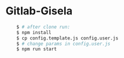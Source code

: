 # Gitlab-Gisela

```` bash
    $ # after clone run:
    $ npm install
    $ cp config.template.js config.user.js
    $ # change params in config.user.js
    $ npm run start
````

